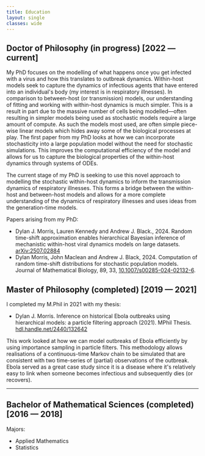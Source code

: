 ```yaml
---
title: Education
layout: single
classes: wide
---
```


## Doctor of Philosophy (in progress) [2022 — current]

My PhD focuses on the modelling of what happens once you get infected with a virus and how this translates to outbreak dynamics. Within-host models seek to capture the dynamics of infectious agents that have entered into an individual's body (my interest is in respiratory illnesses). In comparison to between-host (or transmission) models, our understanding of fitting and working with within-host dynamics is much simpler. This is a result in part due to the massive number of cells being modelled—often resulting in simpler models being used as stochastic models require a large amount of compute. As such the models most used, are often simple piece-wise linear models which hides away some of the biological processes at play. The first paper from my PhD looks at how we can incorporate stochasticity into a large population model without the need for stochastic simulations. This improves the computational efficiency of the model and allows for us to capture the biological properties of the within-host dynamics through systems of ODEs.

The current stage of my PhD is seeking to use this novel approach to modelling the stochastic within-host dynamics to inform the transmission dynamics of respiratory illnesses. This forms a bridge between the within-host and between-host models and allows for a more complete understanding of the dynamics of respiratory illnesses and uses ideas from the generation-time models.

Papers arising from my PhD:

- Dylan J. Morris, Lauren Kennedy and Andrew J. Black., 2024. Random time-shift approximation enables hierarchical Bayesian inference of mechanistic within-host viral dynamics models on large datasets. [arXiv:2507.02884](https://arxiv.org/abs/2507.02884)
- Dylan Morris, John Maclean and Andrew J. Black, 2024. Computation of random time-shift
distributions for stochastic population models. Journal of Mathematical Biology, 89, 33, [10.1007/s00285-024-02132-6](https://link.springer.com/article/10.1007/s00285-024-02132-6?utm_source=rct_congratemailt&utm_medium=email&utm_campaign=oa_20240812&utm_content=10.1007%2Fs00285-024-02132-6).

## Master of Philosophy (completed) [2019 — 2021]

I completed my M.Phil in 2021 with my thesis:

- Dylan J. Morris. Inference on historical Ebola outbreaks using hierarchical models: a particle filtering approach (2021). MPhil Thesis. [hdl.handle.net/2440/132642](https://hdl.handle.net/2440/132642)

This work looked at how we can model outbreaks of Ebola efficiently by using importance sampling in particle filters. This methodology allows realisations of a continuous-time Markov chain to be simulated that are consistent with two time-series of (partial) observations of the outbreak. Ebola served as a great case study since it is a disease where it's relatively easy to link when someone becomes infectious and subsequently dies (or recovers).

---

## Bachelor of Mathematical Sciences (completed) [2016 — 2018]

Majors:

- Applied Mathematics
- Statistics
